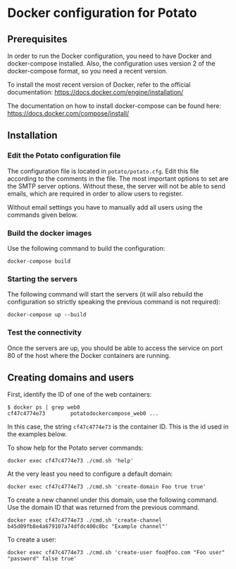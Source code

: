 # Docker configuration for Potato

## Prerequisites

In order to run the Docker configuration, you need to have Docker and
docker-compose installed. Also, the configuration uses version 2 of
the docker-compose format, so you need a recent version.

To install the most recent version of Docker, refer to the official
documentation: https://docs.docker.com/engine/installation/

The documentation on how to install docker-compose can be found here:
https://docs.docker.com/compose/install/

## Installation

### Edit the Potato configuration file

The configuration file is located in `potato/potato.cfg`. Edit this
file according to the comments in the file. The most important options
to set are the SMTP server options. Without these, the server will not
be able to send emails, which are required in order to allow users to
register.

Without email settings you have to manually add all users using the
commands given below.

### Build the docker images

Use the following command to build the configuration:

```
docker-compose build
```

### Starting the servers

The following command will start the servers (it will also rebuild the
configuration so strictly speaking the previous command is not
required):

```
docker-compose up --build
```

### Test the connectivity

Once the servers are up, you should be able to access the service on
port 80 of the host where the Docker containers are running.

## Creating domains and users

First, identify the ID of one of the web containers:

```
$ docker ps | grep web0
cf47c4774e73        potatodockercompose_web0 ...
```

In this case, the string `cf47c4774e73` is the container ID. This
is the id used in the examples below.

To show help for the Potato server commands:

```
docker exec cf47c4774e73 ./cmd.sh 'help'
```

At the very least you need to configure a default domain:

```
docker exec cf47c4774e73 ./cmd.sh 'create-domain Foo true true'
```

To create a new channel under this domain, use the following command.
Use the domain ID that was returned from the previous command.

```
docker exec cf47c4774e73 ./cmd.sh 'create-channel b45d09fb8e4a679107a74dfdc400c0bc "Example channel"'

```

To create a user:

```
docker exec cf47c4774e73 ./cmd.sh 'create-user foo@foo.com "Foo user" "password" false true'
```
